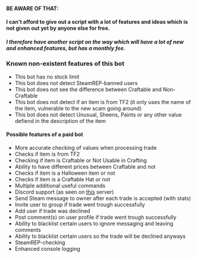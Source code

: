 #### BE AWARE OF THAT: 
#### I can't afford to give out a script with a lot of features and ideas which is not given out yet by anyone else for free. 
##### I therefore have another script on the way which will have a lot of new and enhanced features, but has a monthly fee.

### Known non-existent features of this bot
* This bot has no stock limit
* This bot does not detect SteamREP-banned users
* This bot does not see the difference between Craftable and Non-Craftable
* This bot does not detect if an item is from TF2 (it only uses the name of the item, vulnerable to the new scam going around)
* This bot does not detect Unusual, Sheens, Paints or any other value defiend in the description of the item

#### Possible features of a paid bot
* More accurate checking of values when processing trade
* Checks if item is from TF2
* Checking if item is Craftable or Not Usable in Crafting
* Ability to have different prices between Craftable and not
* Checks if item is a Halloween item or not
* Checks if item is a Craftable Hat or not
* Multiple additional useful commands
* Discord support (as seen on [this](https://discord.gg/8cZkREf) server)
* Send Steam message to owner after each trade is accepted (with stats)
* Invite user to group if trade went trough successfully
* Add user if trade was declined
* Post comment(s) on user profile if trade went trough successfully
* Ability to blacklist certain users to ignore messaging and leaving comments
* Ability to blacklist certain users so the trade will be declined anyways
* SteamREP-checking
* Enhanced console logging

